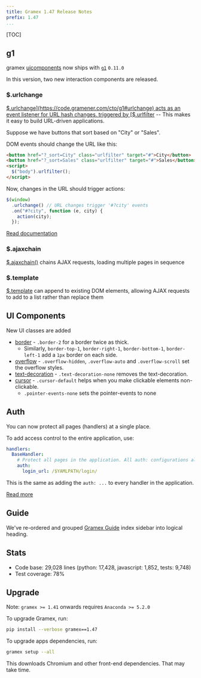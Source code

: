 ```yaml
---
title: Gramex 1.47 Release Notes
prefix: 1.47
...
```


[TOC]

## g1

gramex [uicomponents](../../uicomponents) now ships with [`g1`](https://code.gramener.com/cto/g1) `0.11.0`

In this version, two new interaction components are released.

### $.urlchange

[$.urlchange](https://code.gramener.com/cto/g1#urlchange) acts as an event listener for URL hash changes.
triggered by [$.urlfilter](https://code.gramener.com/cto/g1#urlfilter) --
This makes it easy to build URL-driven applications.

Suppose we have buttons that sort based on "City" or "Sales".

DOM events should change the URL like this:

```html
<button href="?_sort=City" class="urlfilter" target="#">City</button>
<button href="?_sort=Sales" class="urlfilter" target="#">Sales</button>
<script>
  $("body").urlfilter();
</script>
```

Now, changes in the URL should trigger actions:

```javascript
$(window)
  .urlchange() // URL changes trigger '#?city' events
  .on("#?city", function (e, city) {
    action(city);
  });
```

[Read documentation](https://code.gramener.com/cto/g1#urlchange)

### $.ajaxchain

[$.ajaxchain()](https://code.gramener.com/cto/g1#ajaxchain) chains AJAX requests, loading multiple pages in sequence

### $.template

[$.template](https://code.gramener.com/cto/g1#template) can append to existing DOM elements,
allowing AJAX requests to add to a list rather than replace them

## UI Components

New UI classes are added

- [border](../../uicomponents/#border) - `.border-2` for a border twice as thick.
  - Similarly, `border-top-1`, `border-right-1`, `border-bottom-1`, `border-left-1` add a `1px` border on each side.
- [overflow](../../uicomponents/#overflow) - `.overflow-hidden`, `.overflow-auto` and `.overflow-scroll` set the overflow styles.
- [text-decoration](../../uicomponents/#text-decoration) - `.text-decoration-none` removes the text-decoration.
- [cursor](../../uicomponents/#cursor) - `.cursor-default` helps when you make clickable elements non-clickable.
  - `.pointer-events-none` sets the pointer-events to none

## Auth

You can now protect all pages (handlers) at a single place.

To add access control to the entire application, use:

```yaml
handlers:
  BaseHandler:
    # Protect all pages in the application. All auth: configurations allowed
    auth:
      login_url: /$YAMLPATH/login/
```

This is the same as adding the `auth: ...` to every handler in the application.

[Read more](../../auth/#protect-all-pages)

## Guide

We've re-ordered and grouped [Gramex Guide](../../) index sidebar into logical heading.

## Stats

- Code base: 29,028 lines (python: 17,428, javascript: 1,852, tests: 9,748)
- Test coverage: 78%

## Upgrade

Note: `gramex >= 1.41` onwards requires `Anaconda >= 5.2.0`

To upgrade Gramex, run:

```bash
pip install --verbose gramex==1.47
```

To upgrade apps dependencies, run:

```bash
gramex setup --all
```

This downloads Chromium and other front-end dependencies. That may take time.
